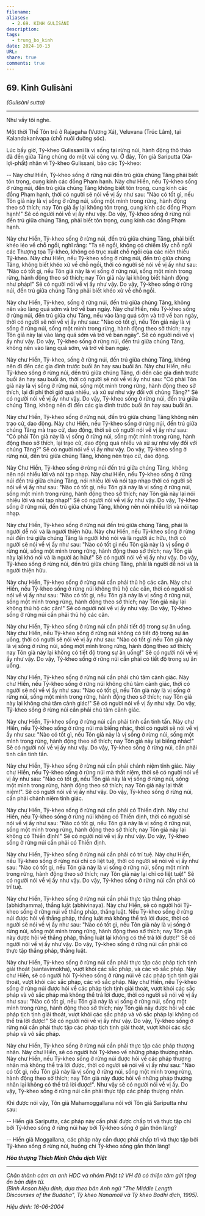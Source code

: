 ```yaml
---
filename: 
aliases:
  - 2.69. KINH GULISÀNI
description: 
tags:
  - trung_bo_kinh
date: 2024-10-13
URL: 
share: true
comments: true
---
```

## 69. Kinh Gulisàni  
_(Gulisàni sutta)_

---

Như vầy tôi nghe.

Một thời Thế Tôn trú ở Rajagaha (Vương Xá), Veluvana (Trúc Lâm), tại Kalandakanivapa (chỗ nuôi dưỡng sóc).

Lúc bấy giờ, Tỷ-kheo Gulissani là vị sống tại rừng núi, hành động thô tháo đã đến giữa Tăng chúng do một vài công vụ. Ở đây, Tôn giả Sariputta (Xá-lợi-phất) nhân vì Tỷ-kheo Gulissani, bảo các Tỷ-kheo:

-- Này chư Hiền, Tỷ-kheo sống ở rừng núi đến trú giữa chúng Tăng phải biết tôn trọng, cung kính các đồng Phạm hạnh. Này chư Hiền, nếu Tỷ-kheo sống ở rừng núi, đến trú giữa chúng Tăng không biết tôn trọng, cung kính các đồng Phạm hạnh, thời có người sẽ nói về vị ấy như sau: "Nào có tốt gì, nếu Tôn giả này là vị sống ở rừng núi, sống một mình trong rừng, hành động theo sở thích; nay Tôn giả ấy lại không tôn trọng, cung kính các đồng Phạm hạnh!" Sẽ có người nói về vị ấy như vậy. Do vậy, Tỷ-kheo sống ở rừng núi đến trú giữa chúng Tăng, phải biết tôn trọng, cung kính các đồng Phạm hạnh.

Này chư Hiền, Tỷ-kheo sống ở rừng núi, đến trú giữa chúng Tăng, phải biết khéo léo về chỗ ngồi, nghĩ rằng: "Ta sẽ ngồi, không có chiếm lấy chỗ ngồi các Thượng tọa Tỷ-kheo, không có trục xuất chỗ ngồi của các niên thiếu Tỷ-kheo. Này chư Hiền, nếu Tỷ-kheo sống ở rừng núi, đến trú giữa chúng Tăng, không biết khéo xử về chỗ ngồi, thời có người sẽ nói về vị ấy như sau: "Nào có tốt gì, nếu Tôn giả này là vị sống ở rừng núi, sống một mình trong rừng, hành động theo sở thích; nay Tôn giả này lại không biết hành động như pháp!" Sẽ có người nói về vị ấy như vậy. Do vậy, Tỷ-kheo sống ở rừng núi, đến trú giữa chúng Tăng phải biết khéo xử về chỗ ngồi.

Này chư Hiền, Tỷ-kheo, sống ở rừng núi, đến trú giữa chúng Tăng, không nên vào làng quá sớm và trở về ban ngày. Này chư Hiền, nếu Tỷ-kheo sống ở rừng núi, đến trú giữa chư Tăng, nếu vào làng quá sớm và trở về ban ngày, thời có người sẽ nói về vị ấy như sau: "Nào có tốt gì, nếu Tôn giả này là vị sống ở rừng núi, sống một mình trong rừng, hành động theo sở thích; nay Tôn giả này lại vào làng quá sớm và trở về ban ngày". Sẽ có người nói về vị ấy như vậy. Do vậy, Tỷ-kheo sống ở rừng núi, đến trú giữa chúng Tăng, không nên vào làng quá sớm, và trở về ban ngày.

Này chư Hiền, Tỷ-kheo, sống ở rừng núi, đến trú giữa chúng Tăng, không nên đi đến các gia đình trước buổi ăn hay sau buổi ăn. Này chư Hiền, nếu Tỷ-kheo sống ở rừng núi, đến trú giữa chúng Tăng, đi đến các gia đình trước buổi ăn hay sau buổi ăn, thời có người sẽ nói về vị ấy như sau: "Có phải Tôn giả này là vị sống ở rừng núi, sống một mình trong rừng, hành động theo sở thích, lại đi phí thời giờ quá nhiều, và xử sự như vậy đối với chúng Tăng?" Sẽ có người nói về vị ấy như vậy. Do vậy, Tỷ-kheo sống ở rừng núi, đến trú giữa chúng Tăng, không nên đi đến các gia đình trước buổi ăn hay sau buổi ăn.

Này chư Hiền, Tỷ-kheo sống ở rừng núi, đến trú giữa chúng Tăng không nên trạo cử, dao động. Này chư Hiền, nếu Tỷ-kheo sống ở rừng núi, đến trú giữa chúng Tăng mà trạo cử, dao động, thời sẽ có người nói về vị ấy như sau: "Có phải Tôn giả này là vị sống ở rừng núi, sống một mình trong rừng, hành động theo sở thích, lại trạo cử, dao động quá nhiều và xử sự như vậy đối với chúng Tăng?" Sẽ có người nói về vị ấy như vậy. Do vậy, Tỷ-kheo sống ở rừng núi, đến trú giữa chúng Tăng, không nên trạo cử, dao động.

Này Chư Hiền, Tỷ-kheo sống ở rừng núi đến trú giữa chúng Tăng, không nên nói nhiều lời và nói tạp nhạp. Này chư Hiền, nếu Tỷ-kheo sống ở rừng núi đến trú giữa chúng Tăng, nói nhiều lời và nói tạp nhạp thời có người sẽ nói về vị ấy như sau: "Nào có tốt gì, nếu Tôn giả này là vị sống ở rừng núi, sống một mình trong rừng, hành động theo sở thích; nay Tôn giả này lại nói nhiều lời và nói tạp nhạp!" Sẽ có người nói về vị ấy như vậy. Do vậy, Tỷ-kheo sống ở rừng núi, đến trú giữa chúng Tăng, không nên nói nhiều lời và nói tạp nhạp.

Này chư Hiền, Tỷ-kheo sống ở rừng núi đến trú giữa chúng Tăng, phải là người dễ nói và là người thiện hữu. Này chư Hiền, nếu Tỷ-kheo sống ở rừng núi đến trú giữa chúng Tăng là người khó nói và là người ác hữu, thời có người sẽ nói về vị ấy như sau: "Nào có tốt gì nếu Tôn giả này là vị sống ở rừng núi, sống một mình trong rừng, hành động theo sở thích; nay Tôn giả này lại khó nói và là người ác hữu!" Sẽ có người nói về vị ấy như vậy. Do vậy, Tỷ-kheo sống ở rừng núi, đến trú giữa chúng Tăng, phải là người dễ nói và là người thiện hữu.

Này chư Hiền, Tỷ-kheo sống ở rừng núi cần phải thủ hộ các căn. Này chư Hiền, nếu Tỷ-kheo sống ở rừng núi không thủ hộ các căn, thời có người sẽ nói về vị ấy như sau: "Nào có tốt gì, nếu Tôn giả này là vị sống ở rừng núi, sống một mình trong rừng, hành động theo sở thích; nay Tôn giả này lại không thủ hộ các căn!" Sẽ có người nói về vị ấy như vậy. Do vậy, Tỷ-kheo sống ở rừng núi cần phải thủ hộ các căn.

Này chư Hiền, Tỷ-kheo sống ở rừng núi cần phải tiết độ trong sự ăn uống. Này chư Hiền, nếu Tỷ-kheo sống ở rừng núi không có tiết độ trong sự ăn uống, thời có người sẽ nói về vị ấy như sau: "Nào có tốt gì nếu Tôn giả này là vị sống ở rừng núi, sống một mình trong rừng, hành động theo sở thích; nay Tôn giả này lại không có tiết độ trong sự ăn uống!" Sẽ có người nói về vị ấy như vậy. Do vậy, Tỷ-kheo sống ở rừng núi cần phải có tiết độ trong sự ăn uống.

Này chư Hiền, Tỷ-kheo sống ở rừng núi cần phải chú tâm cảnh giác. Này chư Hiền, nếu Tỷ-kheo sống ở rừng núi không chú tâm cảnh giác, thời có người sẽ nói về vị ấy như sau: "Nào có tốt gì, nếu Tôn giả này là vị sống ở rừng núi, sống một mình trong rừng, hành động theo sở thích; nay Tôn giả này lại không chú tâm cảnh giác!" Sẽ có người nói về vị ấy như vậy. Do vậy, Tỷ-kheo sống ở rừng núi cần phải chú tâm cảnh giác.

Này chư Hiền, Tỷ-kheo sống ở rừng núi cần phải tinh cần tinh tấn. Này chư Hiền, nếu Tỷ-kheo sống ở rừng núi mà biếng nhác, thời có người sẽ nói về vị ấy như sau: "Nào có tốt gì, nếu Tôn giả này là vị sống ở rừng núi, sống một mình trong rừng, hành động theo sở thích; nay Tôn giả này lại biếng nhác!" Sẽ có người nói về vị ấy như vậy. Do vậy, Tỷ-kheo sống ở rừng núi, cần phải tinh cần tinh tấn.

Này chư Hiền, Tỷ-kheo sống ở rừng núi cần phải chánh niệm tỉnh giác. Này chư Hiền, nếu Tỷ-kheo sống ở rừng núi mà thất niệm, thời sẽ có người nói về vị ấy như sau: "Nào có tốt gì, nếu Tôn giả này là vị sống ở rừng núi, sống một mình trong rừng, hành động theo sở thích; nay Tôn giả này lại thất niệm!". Sẽ có người nói về vị ấy như vậy. Do vậy, Tỷ-kheo sống ở rừng núi, cần phải chánh niệm tỉnh giác.

Này chư Hiền, Tỷ-kheo sống ở rừng núi cần phải có Thiền định. Này chư Hiền, nếu Tỷ-kheo sống ở rừng núi không có Thiền định, thời có người sẽ nói về vị ấy như sau: "Nào có tốt gì, nếu Tôn giả này là vị sống ở rừng núi, sống một mình trong rừng, hành động theo sở thích; nay Tôn giả này lại không có Thiền định!" Sẽ có người nói về vị ấy như vậy. Do vậy, Tỷ-kheo sống ở rừng núi cần phải có Thiền định.

Này chư Hiền, Tỷ-kheo sống ở rừng núi cần phải có trí tuệ. Này chư Hiền, nếu Tỷ-kheo sống ở rừng núi chỉ có liệt tuệ, thời có người sẽ nói về vị ấy như sau: "Nào có tốt gì, nếu Tôn giả này là vị sống ở rừng núi, sống một mình trong rừng, hành động theo sở thích; nay Tôn giả này lại chỉ có liệt tuệ!" Sẽ có người nói về vị ấy như vậy. Do vậy, Tỷ-kheo sống ở rừng núi cần phải có trí tuệ.

Này chư Hiền, Tỷ-kheo sống ở rừng núi cần phải thực tập thắng pháp (abhidhamma), thắng luật (abhivinaya). Này chư Hiền, sẽ có người hỏi Tỷ-kheo sống ở rừng núi về thắng pháp, thắng luật. Nếu Tỷ-kheo sống ở rừng núi được hỏi về thắng pháp, thắng luật mà không thể trả lời được, thời có người sẽ nói về vị ấy như sau: "Nào có tốt gì, nếu Tôn giả này là vị sống ở rừng núi, sống một mình trong rừng, hành động theo sở thích; nay Tôn giả này được hỏi về thắng pháp, thắng luật lại không có thể trả lời được!" Sẽ có người nói về vị ấy như vậy. Do vậy, Tỷ-kheo sống ở rừng núi cần phải có thực tập thắng pháp, thắng luật.

Này chư Hiền, Tỷ-kheo sống ở rừng núi cần phải thực tập các pháp tịch tịnh giải thoát (santavimokha), vượt khỏi các sắc pháp, và các vô sắc pháp. Này chư Hiền, sẽ có người hỏi Tỷ-kheo sống ở rừng núi về các pháp tịch tịnh giải thoát, vượt khỏi các sắc pháp, các vô sắc pháp. Này chư Hiền, nếu Tỷ-kheo sống ở rừng núi được hỏi về các pháp tịch tịnh giải thoát, vượt khỏi các sắc pháp và vô sắc pháp mà không thể trả lời được, thời có người sẽ nói về vị ấy như sau: "Nào có tốt gì, nếu Tôn giả này là vị sống ở rừng núi, sống một mình trong rừng, hành động theo sở thích; nay Tôn giả này được hỏi về các pháp tịch tịnh giải thoát, vượt khỏi các sắc pháp và vô sắc pháp lại không có thể trả lời được!" Sẽ có người nói về vị ấy như vậy. Do vậy, Tỷ-kheo sống ở rừng núi cần phải thực tập các pháp tịch tịnh giải thoát, vượt khỏi các sắc pháp và vô sắc pháp.

Này chư Hiền, Tỷ-kheo sống ở rừng núi cần phải thực tập các pháp thượng nhân. Này chư Hiền, sẽ có người hỏi Tỷ-kheo về những pháp thượng nhân. Này chư Hiền, nếu Tỷ-kheo sống ở rừng núi được hỏi về các pháp thượng nhân mà không thể trả lời được, thời có người sẽ nói về vị ấy như sau: "Nào có tốt gì, nếu Tôn giả này là vị sống ở rừng núi, sống một mình trong rừng, hành động theo sở thích; nay Tôn giả này được hỏi về những pháp thượng nhân lại không có thể trả lời được!". Như vậy sẽ có người nói về vị ấy. Do vậy, Tỷ-kheo sống ở rừng núi cần phải thực tập các pháp thượng nhân.

Khi được nói vậy, Tôn giả Mahamoggallana nói với Tôn giả Sariputta như sau:

-- Hiền giả Sariputta, các pháp này cần phải được chấp trì và thực tập chỉ bởi Tỷ-kheo sống ở rừng núi hay bởi Tỷ-kheo sống ở gần thôn làng?

-- Hiền giả Moggallana, các pháp này cần được phải chấp trì và thực tập bởi Tỷ-kheo sống ở rừng núi, huống chi Tỷ-kheo sống gần thôn làng!

**_Hòa thượng Thích Minh Châu dịch Việt_**

---

_Chân thành cám ơn anh HDC và nhóm Phật tử VH đã có thiện tâm gửi tặng ấn bản điện tử.  
(Bình Anson hiệu đính, dựa theo bản Anh ngữ "The Middle Length Discourses of the Buddha", Tỳ kheo Nanamoli và Tỳ kheo Bodhi dịch, 1995)._

_Hiệu đính: 16-06-2004_